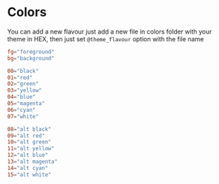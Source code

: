 # Colors

You can add a new flavour just add a new file in colors folder with your theme in HEX, then just set `@theme_flavour` option with the file name

```conf
fg="foreground"
bg="background"

00="black"
01="red"
02="green"
03="yellow"
04="blue"
05="magenta"
06="cyan"
07="white"

08="alt black"
09="alt red"
10="alt green"
11="alt yellow"
12="alt blue"
13="alt magenta"
14="alt cyan"
15="alt white"
```
